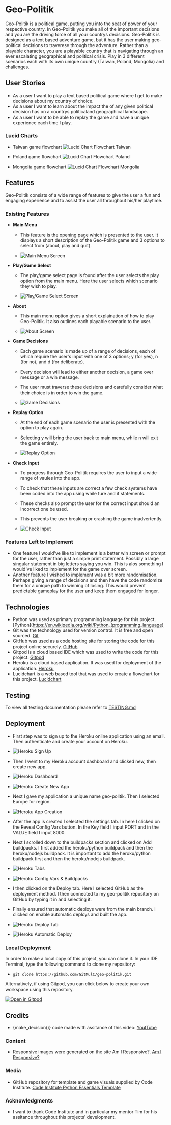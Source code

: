 # Geo-Politik

Geo-Politik is a political game, putting you into the seat of power of your respective country. In Geo-Politik you make all of the important decisions and you are the driving force of all your countrys decisions. Geo-Politik is designed as a text based adventure game, but it has the user making geo-political decisions to traverese through the adventure. Rather than a playable character, you are a playable country that is navigating through an ever escalating geographical and political crisis. Play in 3 different scenarios each with its own unique country (Taiwan, Poland, Mongolia) and challenges. 

## User Stories

- As a user I want to play a text based political game where I get to make decisions about my country of choice.
- As a user I want to learn about the impact the of any given political decision has on a countrys politicaland geographical landscape.
- As a user I want to be able to replay the game and have a unique experience each time I play.

### Lucid Charts

- Taiwan game flowchart
![Lucid Chart Flowchart Taiwan](documents/flowcharts/taiwan-game1-geopolitik.png)

- Poland game flowchart
![Lucid Chart Flowchart Poland](documents/flowcharts/poland-game2-geopolitik.png)

- Mongolia game flowchart
![Lucid Chart Flowchart Mongolia](documents/flowcharts/mongolia-game3-geopolitik.png)

## Features

Geo-Politik consists of a wide range of features to give the user a fun and engaging experience and to assist the user all throughout his/her playtime.

### Existing Features

- __Main Menu__

    - This feature is the opening page which is presented to the user. It displays a short description of the Geo-Politik game and 3 options to select from (about, play and quit).

    - ![Main Menu Screen](documents/geo-politik-screenshots/geopolitik-main-menu.png)

- __Play/Game Select__

    - The play/game select page is found after the user selects the play option from the main menu. Here the user selects which scenario they wish to play.

    - ![Play/Game Select Screen](documents/geo-politik-screenshots/geopolitik-game-select.png)

- __About__

    - This main menu option gives a short explaination of how to play Geo-Politik. It also outlines each playable scenario to the user.

    - ![About Screen](documents/geo-politik-screenshots/geopolitik-about.png)

- __Game Decisions__

    - Each game scenario is made up of a range of decisions, each of which require the user's input with one of 3 options; y (for yes), n (for no), and d (for deliberate).
    - Every decision will lead to either another decision, a game over message or a win message. 
    - The user must traverse these decisions and carefully consider what their choice is in order to win the game.

    - ![Game Decisions](documents/geo-politik-screenshots/geopolitik-game-decision.png)

- __Replay Option__

    - At the end of each game scenario the user is presented with the option to play again. 
    - Selecting y will bring the user back to main menu, while n will exit the game entirely.

    - ![Replay Option](documents/geo-politik-screenshots/geopolitik-replay.png)

- __Check Input__

    - To progress through Geo-Politik requires the user to input a wide range of vaules into the app. 
    - To check that these inputs are correct a few check systems have been coded into the app using while ture and if statements.
    - These checks also prompt the user for the correct input should an incorrect one be used.
    - This prevents the user breaking or crashing the game inadvertently.

    - ![Check Input](documents/geo-politik-screenshots/geopolitik-check-input.png)

### Features Left to Implement

- One feature I would've like to implement is a better win screen or prompt for the user, rather than just a simple print statement. Possibly a large singular statement in big letters saying you win. This is alos something I would've liked to implement for the game over screen.
- Another feature I wished to implement was a bit more randomisation. Perhaps giving a range of decisions and then have the code randomize them for a unique path to winning of losing. This would prevent predictable gameplay for the user and keep them engaged for longer.

## Technologies

- Python was used as primary programming language for this project. [Python](https://en.wikipedia.org/wiki/Python_(programming_language)
- Git was the technology used for version control. It is free and open sourced. [Git](https://git-scm.com/)
- GitHub was used as a code hosting site for storing the code for this project online securely. [GitHub](https://github.com/)
- Gitpod is a cloud based IDE which was used to write the code for this project. [Gitpod](https://www.gitpod.io/)
- Heroku is a cloud based application. It was used for deployment of the application. [Heroku](https://www.heroku.com/home)
- Lucidchart is a web based tool that was used to create a flowchart for this project. [Lucidchart](https://bit.ly/3rgpbku)

## Testing

To view all testing documentation please refer to [TESTING.md](TESTING.md)

## Deployment

- First step was to sign up to the Heroku online application using an email. Then authenticate and create your account on Heroku.

- ![Heroku Sign Up](documents/heroku-screenshots/heroku-signup.png)

- Then I went to my Heroku account dashboard and clicked new, then create new app.

- ![Heroku Dashboard](documents/heroku-screenshots/heroku-dashboard.png)

- ![Heroku Create New App](documents/heroku-screenshots/heroku-create-new-app.png)

- Next I gave my application a unique name geo-politik. Then I selected Europe for region.

- ![Heroku App Creation](documents/heroku-screenshots/heroku-app-creation.png)

- After the app is created I selected the settings tab. In here I clicked on the Reveal Config Vars button. In the Key field I input PORT and in the VALUE field I input 8000.

- Next I scrolled down to the buildpacks section and clicked on Add buildpacks. I first added the heroku/python buildpack and then the heroku/nodejs buildpack. It is important to add the heroku/python buildpack first and then the heroku/nodejs buildpack.

- ![Heroku Tabs](documents/heroku-screenshots/heroku-tabs.png)

- ![Heroku Config Vars & Buildpacks](documents/heroku-screenshots/heroku-settings-tab.png)

- I then clicked on the Deploy tab. Here I selected GitHub as the deployment method. I then connected to my geo-politik repository on GitHub by typing it in and selecting it.

- Finally ensured that automatic deploys were from the main branch. I clicked on enable automatic deploys and built the app.

- ![Heroku Deploy Tab](documents/heroku-screenshots/heroku-deploy-tab.png)

- ![Heroku Automatic Deploy](documents/heroku-screenshots/heroku-automatic-deploy.png)

### Local Deployment

In order to make a local copy of this project, you can clone it. In your IDE Terminal, type the following command to clone my repository:

- `git clone https://github.com/GitMulC/geo-politik.git`

Alternatively, if using Gitpod, you can click below to create your own workspace using this repository.

[![Open in Gitpod](https://gitpod.io/button/open-in-gitpod.svg)](https://gitpod.io/#https://github.com/GitMulC/geo-politik)

## Credits

- {make_decision()} code made with assitance of this video: [YoutTube](https://youtu.be/miuHrP2O7Jw)

### Content

- Responsive images were generated on the site Am I Responsive?. [Am I Responsive?](http://ami.responsivedesign.is/)

### Media

- GitHub repository for template and game visuals supplied by Code Institute. [Code Institute Python Essentials Template](https://github.com/Code-Institute-Org/python-essentials-template)

### Acknowledgments

- I want to thank Code Institute and in particular my mentor Tim for his assitance throughout this projects' development.